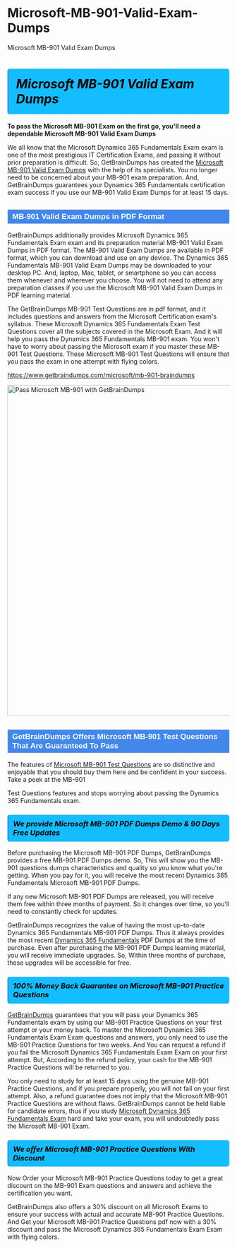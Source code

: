 # Microsoft-MB-901-Valid-Exam-Dumps
Microsoft MB-901 Valid Exam Dumps
<h1><strong><span style="display: block; color: #000000; background: #14BDFF; border: 0.5px solid #AED6F1; border-left: 3px solid #3498DB; padding: .6em; border-radius: 6px;">                     <em>Microsoft MB-901 <span class="exam_variation">Valid Exam Dumps</span> </em>                </span></strong>            </h1>                        <p><strong>To pass the Microsoft MB-901 Exam on the first go, you'll need a dependable Microsoft MB-901 <span class="exam_variation">Valid Exam Dumps</span></strong></p>                        <p>We all know that the Microsoft Dynamics 365 Fundamentals Exam exam is one of the most prestigious IT Certification Exams,             and passing it without prior preparation is difficult. So, GetBrainDumps has created the <a href="https://www.getbraindumps.com/microsoft/mb-901-braindumps">Microsoft MB-901 <span class="exam_variation">Valid Exam Dumps</span></a> with the help of its specialists.             You no longer need to be concerned about your MB-901 exam preparation. And, GetBrainDumps guarantees your Dynamics 365 Fundamentals certification             exam success if you use our MB-901 <span class="exam_variation">Valid Exam Dumps</span> for at least 15 days.</p>                        <h2 style="background: #4287ec; border: 1px solid #cccccc; padding: 5px 10px;">                <span style="color: #ffffff;">                    <span style="font-size: 11pt;">                        <span style="line-height: normal;">                            <span style="font-family: Calibri,sans-serif;">                                <strong>                                    <span style="font-size: 13.0pt;">MB-901 <span class="exam_variation">Valid Exam Dumps</span> in PDF Format</span>                                </strong>                            </span>                        </span>                    </span>                </span>            </h2>                        <p>GetBrainDumps additionally provides Microsoft Dynamics 365 Fundamentals Exam exam and its preparation material MB-901 <span class="exam_variation">Valid Exam Dumps</span> in PDF format.             The MB-901 <span class="exam_variation">Valid Exam Dumps</span> are available in PDF format, which you can download and use on any device. The Dynamics 365 Fundamentals MB-901 <span class="exam_variation">Valid Exam Dumps</span> may be downloaded             to your desktop PC. And, laptop, Mac, tablet, or smartphone so you can access them whenever and wherever you choose. You will not need to attend any preparation classes if you use             the Microsoft MB-901 <span class="exam_variation">Valid Exam Dumps</span> in PDF learning material. </p>                        <p>The GetBrainDumps MB-901 <span class="exam_variation2">Test Questions</span> are in pdf format, and  it includes questions and answers from the Microsoft Certification exam's syllabus. These             Microsoft Dynamics 365 Fundamentals Exam <span class="exam_variation2">Test Questions</span> cover all the subjects covered in the Microsoft Exam. And it will help you pass the             Dynamics 365 Fundamentals MB-901 exam. You won't have to worry about passing the Microsoft exam if you master these MB-901 <span class="exam_variation2">Test Questions</span>.             These Microsoft MB-901 <span class="exam_variation2">Test Questions</span> will ensure that you pass the exam in one attempt with flying colors.</p>                        <p><a href="https://www.getbraindumps.com/microsoft/mb-901-braindumps">https://www.getbraindumps.com/microsoft/mb-901-braindumps</a></p>                        <p><a href="https://www.getbraindumps.com/"><img src="https://www.getbraindumps.com/images/get-updated-exam-questions-with-discount-getbraindumps.jpg" class="postImage" alt="Pass Microsoft MB-901 with GetBrainDumps" width="750"></a></p>                            <h2 style="background: #4287ec; border: 1px solid #cccccc; padding: 5px 10px;">                <span style="color: #ffffff;">                    <span style="font-size: 11pt;">                        <span style="line-height: normal;">                            <span style="font-family: Calibri,sans-serif;">                                <strong>                                    <span style="font-size: 13.0pt;">GetBrainDumps Offers Microsoft MB-901 <span class="exam_variation2">Test Questions</span> That Are Guaranteed To Pass</span>                                </strong>                            </span>                        </span>                    </span>                </span>            </h2>                        <p>The features of <a href="https://www.getbraindumps.com/microsoft-braindumps.html">Microsoft MB-901 <span class="exam_variation2">Test Questions</span></a> are so distinctive and enjoyable that you should buy them here and be confident in your success. Take a peek at the MB-901</p>            <p> <span class="exam_variation2">Test Questions</span> features and stops worrying about passing the Dynamics 365 Fundamentals exam.</p>                        <h3>                <strong>                    <span style="display: block; color: #000000; background: #14BDFF; border: 0.5px solid #AED6F1; border-left: 3px solid #3498DB; padding: .6em; border-radius: 6px;">                        <em>We provide Microsoft MB-901 <span class="exam_variation3">PDF Dumps</span> Demo &amp; 90 Days Free Updates</em>                    </span>                </strong>            </h3>                        <p>Before purchasing the Microsoft MB-901 <span class="exam_variation3">PDF Dumps</span>, GetBrainDumps provides a free MB-901 <span class="exam_variation3">PDF Dumps</span> demo. So, This will show you the MB-901 questions dumps             characteristics and quality so you know what you're getting. When you pay for it, you will receive the most recent             Dynamics 365 Fundamentals Microsoft MB-901 <span class="exam_variation3">PDF Dumps</span>.</p>                        <p>If any new Microsoft MB-901 <span class="exam_variation3">PDF Dumps</span> are released, you will receive them free within three months of payment.             So it changes over time, so you'll need to constantly check for updates.</p>                        <p>GetBrainDumps recognizes the value of having the most up-to-date Dynamics 365 Fundamentals MB-901 <span class="exam_variation3">PDF Dumps</span>. Thus it always provides the most recent             <a href="https://www.getbraindumps.com/microsoft/dynamics-365-fundamentals-braindumps.html">Dynamics 365 Fundamentals</a> <span class="exam_variation3">PDF Dumps</span> at the time of purchase. Even after purchasing the MB-901 <span class="exam_variation3">PDF Dumps</span> learning material, you will receive immediate upgrades.             So, Within three months of purchase, these upgrades will be accessible for free.</p>                        <h3>                <strong>                    <span style="display: block; color: #000000; background: #14BDFF; border: 0.5px solid #AED6F1; border-left: 3px solid #3498DB; padding: .6em; border-radius: 6px;">                        <em>100% Money Back Guarantee on Microsoft MB-901 <span class="exam_variation4">Practice Questions</span></em>                    </span>                </strong>            </h3>                        <p><a href="https://www.getbraindumps.com/">GetBrainDumps</a> guarantees that you will pass your Dynamics 365 Fundamentals exam by using our MB-901 <span class="exam_variation4">Practice Questions</span> on your first attempt or your money back.             To master the Microsoft Dynamics 365 Fundamentals Exam Exam questions and answers, you only need to use the MB-901 <span class="exam_variation4">Practice Questions</span> for             two weeks. And You can request a refund if you fail the Microsoft Dynamics 365 Fundamentals Exam Exam on your first attempt. But, According to the refund policy, your cash             for the MB-901 <span class="exam_variation4">Practice Questions</span> will be returned to you.</p>                        <p>You only need to study for at least 15 days using the genuine MB-901 <span class="exam_variation4">Practice Questions</span>, and if you prepare properly, you will not fail on your first attempt.             Also, a refund guarantee does not imply that the Microsoft MB-901 <span class="exam_variation4">Practice Questions</span> are without flaws. GetBrainDumps cannot be held liable for candidate errors,             thus if you study <a href="https://www.getbraindumps.com/microsoft/mb-901-braindumps">Microsoft Dynamics 365 Fundamentals Exam</a> hard and take your exam, you will undoubtedly pass the Microsoft MB-901 Exam. </p>                        <h3>                <strong>                    <span style="display: block; color: #000000; background: #14BDFF; border: 0.5px solid #AED6F1; border-left: 3px solid #3498DB; padding: .6em; border-radius: 6px;">                        <em>We offer Microsoft MB-901 <span class="exam_variation4">Practice Questions</span> With Discount</em>                    </span>                </strong>            </h3>                        <p>Now Order your Microsoft MB-901 <span class="exam_variation4">Practice Questions</span> today to get a great discount on the MB-901 Exam questions and answers and achieve the certification you want.</p>                        <p>GetBrainDumps also offers a 30% discount on all Microsoft Exams to ensure your success with actual and accurate MB-901 <span class="exam_variation4">Practice Questions</span>. And Get your Microsoft MB-901 <span class="exam_variation4">Practice Questions</span>             pdf now with a 30% discount and pass the Microsoft Dynamics 365 Fundamentals Exam Exam with flying colors.</p>                    
